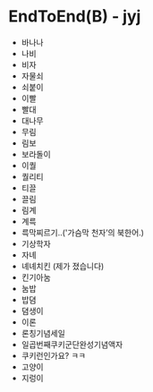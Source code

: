 # EndToEnd(B) - jyj

- 바나나
- 나비
- 비자
- 자물쇠
- 쇠붙이
- 이빨
- 빨대
- 대나무
- 무림
- 림보
- 보라돌이
- 이퀄
- 퀄리티
- 티끌
- 끌림
- 림계
- 계륵
- 륵막찌르기..('가슴막 천자’의 북한어.)
- 기상학자
- 자녜
- 녜녜치킨 (제가 졌습니다)
- 킨기아눔
- 눔밥
- 밥뎜
- 뎜생이
- 이론
- 론칭기념세일
- 일곱번째쿠키군단완성기념액자
- 쿠키런인가요? ㅋㅋ
- 고양이
- 지렁이